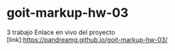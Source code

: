 # goit-markup-hw-03
3 trabajo
Enlace en vivo del proyecto [link]:https://pandreamg.github.io/goit-markup-hw-03/
